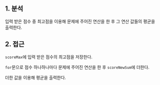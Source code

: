 ## 1. 분석

입력 받은 점수 중 최고점을 이용해 문제에 주어진 연산을 한 후 그 연산 값들의 평균을 출력한다.

## 2. 접근

`scoreMax`에 입력 받은 점수의 최고점을 저장한다.

`for`문으로 점수 하나하나마다 문제에 주어진 연산을 한 후 `scoreNewSum`에 더한다.

더한 값을 이용해 평균을 출력한다.
